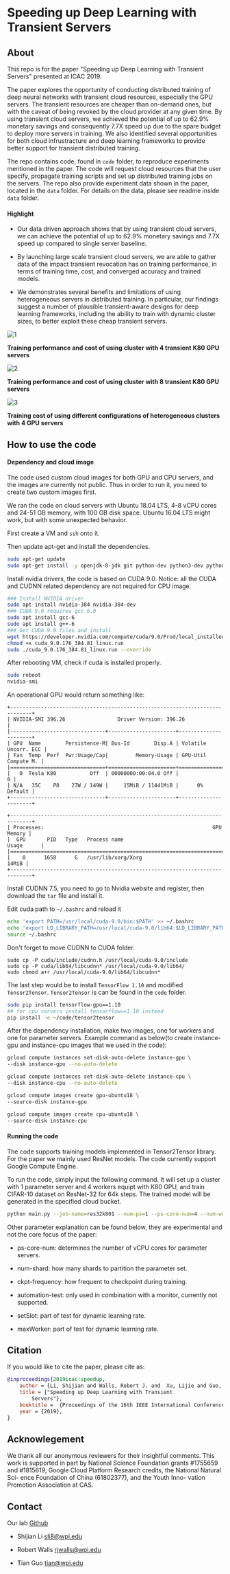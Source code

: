 # Speeding up Deep Learning with Transient Servers

## About

This repo is for the paper "Speeding up Deep Learning with Transient Servers" presented at ICAC 2019.

The paper explores the opportunity of conducting distributed training of deep neural networks with transient cloud resources, especially the GPU servers. The transient resources are cheaper than on-demand ones, but with the caveat of being revoked by the cloud provider at any given time. By using transient cloud servers, we achieved the potential of up to 62.9% monetary savings and consequently 7.7X speed up due to the spare budget to deploy more servers in training. We also identified several opportunities for both cloud infrustracture and deep learning frameworks to provide better support for transient distributed training. 

The repo contains code, found in `code` folder, to reproduce experiments mentioned in the paper. The code will request cloud resources that the user specify, propagate training scripts and set up distributed training jobs on the servers. The repo also provide experiment data shown in the paper, located in the `data` folder. For details on the data, please see readme inside `data` folder.

#### Highlight

- Our data driven approach shows that by using transient cloud servers, we can achieve the potential of up to 62.9% monetary savings and 7.7X speed up compared to single server baseline. 

- By launching large scale transient cloud servers, we are able to gather data of the impact transient revocation has on training performance, in terms of training time, cost, and converged accuracy and trained models.

- We demonstrates several benefits and limitations of using heterogeneous servers in distributed training. In particular, our findings suggest a number of plausible transient-aware designs for deep learning frameworks, including the ability to train with dynamic cluster sizes, to better exploit these cheap transient servers. 

![1](./data/img/cluster_4_spots_heatmap.png)

**Training performance and cost of using cluster with 4 transient K80 GPU servers**

![2](./data/img/cluster_8_spots_heatmap.png)

**Training performance and cost of using cluster with 8 transient K80 GPU servers**

![3](./data/img/hetero_cost.png)

**Training cost of using different configurations of heterogeneous clusters with 4 GPU servers**

## How to use the code

#### Dependency and cloud image

The code used custom cloud images for both GPU and CPU servers, and the images are currently not public. Thus in order to run it, you need to create two custom images first.

We ran the code on cloud servers with Ubuntu 18.04 LTS, 4-8 vCPU cores and 24-51 GB memory, with 100 GB disk space. Ubuntu 16.04 LTS might work, but with some unexpected behavior.

First create a VM and `ssh` onto it.

Then update apt-get and install the dependencies. 
```bash
sudo apt-get update
sudo apt-get install -y openjdk-8-jdk git python-dev python3-dev python-numpy python3-numpy build-essential python-pip python3-pip python-virtualenv swig python-wheel libcurl3-dev curl g++ freeglut3-dev libx11-dev libxmu-dev libxi-dev libglu1-mesa libglu1-mesa-dev
```

Install nvidia drivers, the code is based on CUDA 9.0. Notice: all the CUDA and CUDNN related dependency are not required for CPU image.
```bash
### Install NVIDIA driver
sudo apt install nvidia-384 nvidia-384-dev
### CUDA 9.0 requires gcc 6.0
sudo apt install gcc-6
sudo apt install g++-6
### Get CUDA 9.0 files and install
wget https://developer.nvidia.com/compute/cuda/9.0/Prod/local_installers/cuda_9.0.176_384.81_linux-run
chmod +x cuda_9.0.176_384.81_linux.run
sudo ./cuda_9.0.176_384.81_linux.run --override
```

After rebooting VM, check if cuda is installed properly.
```bash
sudo reboot
nvidia-smi
```

An operational GPU would return something like:
```
+-----------------------------------------------------------------------------+
| NVIDIA-SMI 396.26                 Driver Version: 396.26                    |
|-------------------------------+----------------------+----------------------+
| GPU  Name        Persistence-M| Bus-Id        Disp.A | Volatile Uncorr. ECC |
| Fan  Temp  Perf  Pwr:Usage/Cap|         Memory-Usage | GPU-Util  Compute M. |
|===============================+======================+======================|
|   0  Tesla K80           Off  | 00000000:00:04.0 Off |                    0 |
| N/A   35C    P8    27W / 149W |     15MiB / 11441MiB |      0%      Default |
+-------------------------------+----------------------+----------------------+
                                                                               
+-----------------------------------------------------------------------------+
| Processes:                                                       GPU Memory |
|  GPU       PID   Type   Process name                             Usage      |
|=============================================================================|
|    0      1658      G   /usr/lib/xorg/Xorg                            14MiB |
+-----------------------------------------------------------------------------+
```

Install CUDNN 7.5, you need to go to Nvidia website and register, then download the `tar` file and install it.


Edit cuda path to `~/.bashrc` and reload it
```bash
echo 'export PATH=/usr/local/cuda-9.0/bin:$PATH' >> ~/.bashrc
echo 'export LD_LIBRARY_PATH=/usr/local/cuda-9.0/lib64:$LD_LIBRARY_PATH' >> ~/.bashrc
source ~/.bashrc
```

Don't forget to move CUDNN to CUDA folder.
```
sudo cp -P cuda/include/cudnn.h /usr/local/cuda-9.0/include
sudo cp -P cuda/lib64/libcudnn* /usr/local/cuda-9.0/lib64/
sudo chmod a+r /usr/local/cuda-9.0/lib64/libcudnn*
```

The last step would be to install `TensorFlow 1.10` and modified `Tensor2Tensor`. `Tensor2Tensor` is can be found in the `code` folder.
```bash
sudo pip install tensorflow-gpu==1.10
## for cpu servers install tensorflow==1.10 instead
pip install -e ~/code/tensor2tensor
```

After the dependency installation, make two images, one for workers and one for parameter servers. Example command as below(to create instance-gpu and instance-cpu images that we used in the code):
```bash
gcloud compute instances set-disk-auto-delete instance-gpu \
--disk instance-gpu --no-auto-delete

gcloud compute instances set-disk-auto-delete instance-cpu \
--disk instance-cpu --no-auto-delete

gcloud compute images create gpu-ubuntu18 \
--source-disk instance-gpu

gcloud compute images create cpu-ubuntu18 \
--source-disk instance-cpu
```

#### Running the code

The code supports training models implemented in Tensor2Tensor library. For the paper we mainly used ResNet models. The code currently support Google Compute Engine.

To run the code, simply input the following command. It will set up a cluster with 1 parameter server and 4 workers equipt with K80 GPU, and train CIFAR-10 dataset on ResNet-32 for 64k steps. The trained model will be generated in the specified cloud bucket. 

```bash
python main.py --job-name=res32k801 --num-ps=1 --ps-core-num=4 --num-worker=4 --num-shard=1 --bucket-dir=gs://YOUR_BUCKET/ --model=resnet --hparam-set=resnet_cifar_32 --problem=image_cifar10 --train-steps=64000 --ckpt-frequency=100000 --automation-test=0 --setSlot=1 --maxWorker=8 --gpu=k80
```

Other parameter explanation can be found below, they are experimental and not the core focus of the paper:

* ps-core-num: determines the number of vCPU cores for parameter servers. 

* num-shard: how many shards to partition the parameter set.

* ckpt-frequency: how frequent to checkpoint during training.

* automation-test: only used in combination with a monitor, currently not supported.

* setSlot: part of test for dynamic learning rate.

* maxWorker: part of test for dynamic learning rate.

## Citation

If you would like to cite the paper, please cite as:

```bib
@inproceedings{2019icac:speedup,
	author = {Li, Shijian and Walls, Robert J. and  Xu, Lijie and Guo, Tian}, 
	title = {"Speeding up Deep Learning with Transient
  		Servers"},
	booktitle =  {Proceedings of the 16th IEEE International Conference on Autonomic Computing (ICAC'19) }, 
	year = {2019},
}
```

## Acknowlegement

We thank all our anonymous reviewers for their insightful comments. This work is supported in part by National Science Foundation grants #1755659 and #1815619, Google Cloud Platform Research credits, the National Natural Sci- ence Foundation of China (61802377), and the Youth Inno- vation Promotion Association at CAS.

## Contact

Our lab [Github](https://cake-lab.github.io/projects/)

- Shijian Li [sli8@wpi.edu](sli8@wpi.edu)

- Robert Walls [rjwalls@wpi.edu](rjwalls@wpi.edu)

- Tian Guo [tian@wpi.edu](tian@wpi.edu)